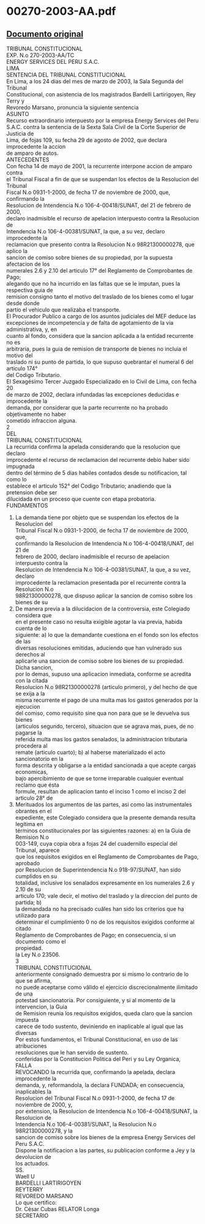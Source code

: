 
00270-2003-AA.pdf
=================
  
[Documento original](https://tc.gob.pe/jurisprudencia/2003/00270-2003-AA.pdf)  
---  
TRIBUNAL CONSTITUCIONAL  
EXP. N.o 270-2003-AA/TC  
ENERGY SERVICES DEL PERU S.A.C.  
LIMA  
SENTENCIA DEL TRIBUNAL CONSTITUCIONAL  
En Lima, a los 24 dias del mes de marzo de 2003, la Sala Segunda del Tribunal  
Constitucional, con asistencia de los magistrados Bardelli Lartirigoyen, Rey Terry y  
Revoredo Marsano, pronuncia la siguiente sentencia  
ASUNTO  
Recurso extraordinario interpuesto por la empresa Energy Services del Peru  
S.A.C. contra la sentencia de la Sexta Sala Civil de la Corte Superior de Justicia de  
Lima, de fojas 109, su fecha 29 de agosto de 2002, que declara improcedente la accion  
de amparo de autos.  
ANTECEDENTES  
Con fecha 14 de mayo de 2001, la recurrente interpone accion de amparo contra  
el Tribunal Fiscal a fin de que se suspendan los efectos de la Resolucion del Tribunal  
Fiscal N.o 0931-1-2000, de fecha 17 de noviembre de 2000, que, confirmando la  
Resolucion de Intendencia N.o 106-4-00418/SUNAT, del 21 de febrero de 2000,  
declaro inadmisible el recurso de apelacion interpuesto contra la Resolucion de  
Intendencia N.o 106-4-00381/SUNAT, la que, a su vez, declaro improcedente la  
reclamacion que presento contra la Resolucion N.o 98R21300000278, que aplico la  
sancion de comiso sobre bienes de su propiedad, por la supuesta afectacion de los  
numerales 2.6 y 2.10 del articulo 17° del Reglamento de Comprobantes de Pago;  
alegando que no ha incurrido en las faltas que se le imputan, pues la respectiva guia de  
remision consigno tanto el motivo del traslado de los bienes como el lugar desde donde  
partio el vehiculo que realizaba el transporte.  
El Procurador Publico a cargo de los asuntos judiciales del MEF deduce las  
excepciones de incompetencia y de falta de agotamiento de la via administrativa, y, en  
cuanto al fondo, considera que la sancion aplicada a la entidad recurrente no es  
arbitraria, pues la guia de remision de transporte de bienes no incluia el motivo del  
traslado ni su punto de partida, lo que supuso quebrantar el numeral 6 del articulo 174°  
del Codigo Tributario.  
El Sexagésimo Tercer Juzgado Especializado en lo Civil de Lima, con fecha 20  
de marzo de 2002, declara infundadas las excepciones deducidas e improcedente la  
demanda, por considerar que la parte recurrente no ha probado objetivamente no haber  
cometido infraccion alguna.  
2  
DEL  
TRIBUNAL CONSTITUCIONAL  
La recurrida confirma la apelada considerando que la resolucion que declaro  
improcedente el recurso de reclamacion del recurrente debio haber sido impugnada  
dentro del término de 5 dias habiles contados desde su notificacion, tal como lo  
establece el articulo 152° del Codigo Tributario; anadiendo que la pretension debe ser  
dilucidada en un proceso que cuente con etapa probatoria.  
FUNDAMENTOS  
1. La demanda tiene por objeto que se suspendan los efectos de la Resolucion del  
Tribunal Fiscal N.o 0931-1-2000, de fecha 17 de noviembre de 2000, que,  
confirmando la Resolucion de Intendencia N.o 106-4-00418/UNAT, del 21 de  
febrero de 2000, declaro inadmisible el recurso de apelacion interpuesto contra la  
Resolucion de Intendencia N.o 106-4-00381/SUNAT, la que, a su vez, declaro  
improcedente la reclamacion presentada por el recurrente contra la Resolucion N.o  
98R21300000278, que dispuso aplicar la sancion de comiso sobre los bienes de su  
2. De manera previa a la dilucidacion de la controversia, este Colegiado considera que  
en el presente caso no resulta exigible agotar la via previa, habida cuenta de lo  
siguiente: a) lo que la demandante cuestiona en el fondo son los efectos de las  
diversas resoluciones emitidas, aduciendo que han vulnerado sus derechos al  
aplicarle una sancion de comiso sobre los bienes de su propiedad. Dicha sancion,  
por lo demas, supuso una aplicacion inmediata, conforme se acredita con la citada  
Resolucion N.o 98R21300000278 (articulo primero), y del hecho de que se exija a la  
misma recurrente el pago de una multa mas los gastos generados por la ejecucion  
del comiso, como requisito sine qua non para que se le devuelva sus bienes  
(articulos segundo, tercero), situacion que se agrava mas, pues, de no pagarse la  
referida multa mas los gastos senalados, la administracion tributaria procedera al  
remate (articulo cuarto); b) al haberse materializado el acto sancionatorio en la  
forma descrita y obligarse a la entidad sancionada a que acepte cargas economicas,  
bajo apercibimiento de que se torne irreparable cualquier eventual reclamo que ésta  
formule, resultan de aplicacion tanto el inciso 1 como el inciso 2 del articulo 28° de  
3. Merituados los argumentos de las partes, asi como las instrumentales obrantes en el  
expediente, este Colegiado considera que la presente demanda resulta legitima en  
términos constitucionales por las siguientes razones: a) en la Guia de Remision N.o  
003-149, cuya copia obra a fojas 24 del cuadernillo especial del Tribunal, aparece  
que los requisitos exigidos en el Reglamento de Comprobantes de Pago, aprobado  
por Resolucion de Superintendencia N.o 918-97/SUNAT, han sido cumplidos en su  
totalidad, inclusive los senalados expresamente en los numerales 2.6 y 2.10 de su  
articulo 170; vale decir, el motivo del traslado y la direccion del punto de partida; b)  
la demandada no ha precisado cuâles han sido los criterios que ha utilizado para  
determinar el cumplimiento 0 no de los requisitos exigidos conforme al citado  
Reglamento de Comprobantes de Pago; en consecuencia, si un documento como el  
propiedad.  
la Ley N.o 23506.  
3  
TRIBUNAL CONSTITUCIONAL  
anteriormente consignado demuestra por si mismo lo contrario de lo que se afirma,  
no puede aceptarse como vâlido el ejercicio discrecionalmente ilimitado de una  
potestad sancionatoria. Por consiguiente, y si al momento de la intervencion, la Guia  
de Remision reunia los requisitos exigidos, queda claro que la sancion impuesta  
carece de todo sustento, deviniendo en inaplicable al igual que las diversas  
Por estos fundamentos, el Tribunal Constitucional, en uso de las atribuciones  
resoluciones que le han servido de sustento.  
conferidas por la Constitucion Politica del Peri y su Ley Organica,  
FALLA  
REVOCANDO la recurrida que, confirmando la apelada, declara improcedente la  
demanda, y, reformandola, la declara FUNDADA; en consecuencia, inaplicables la  
Resolucion del Tribunal Fiscal N.o 0931-1-2000, de fecha 17 de noviembre de 2000, y,  
por extension, la Resolucion de Intendencia N.o 106-4-00418/SUNAT, la Resolucion de  
Intendencia N.o 106-4-00381/SUNAT, la Resolucion N.o 98R21300000278, y la  
sancion de comiso sobre los bienes de la empresa Energy Services del Peru S.A.C.  
Dispone la notificacion a las partes, su publicacion conforme a Jey y la devolucion de  
los actuados.  
SS.  
Waell U  
BARDELLI LARTIRIGOYEN  
REYTERRY  
REVOREDO MARSANO  
Lo que certifico:  
Dr. César Cubas RELATOR Longa  
SECRETARIO
